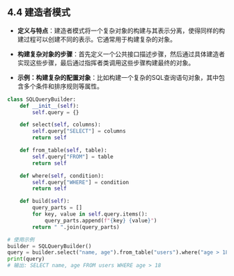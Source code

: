 ## **4.4 建造者模式**

- **定义与特点**：建造者模式将一个复杂对象的构建与其表示分离，使得同样的构建过程可以创建不同的表示。它通常用于构建复杂的对象。
  
- **构建复杂对象的步骤**：首先定义一个公共接口描述步骤，然后通过具体建造者实现这些步骤，最后通过指挥者类调用这些步骤构建最终的对象。
  
- **示例：构建复杂的配置对象**：比如构建一个复杂的SQL查询语句对象，其中包含多个条件和排序规则等属性。

```python
class SQLQueryBuilder:
    def __init__(self):
        self.query = {}

    def select(self, columns):
        self.query["SELECT"] = columns
        return self

    def from_table(self, table):
        self.query["FROM"] = table
        return self

    def where(self, condition):
        self.query["WHERE"] = condition
        return self

    def build(self):
        query_parts = []
        for key, value in self.query.items():
            query_parts.append(f"{key} {value}")
        return " ".join(query_parts)

# 使用示例
builder = SQLQueryBuilder()
query = builder.select("name, age").from_table("users").where("age > 18").build()
print(query)
# 输出: SELECT name, age FROM users WHERE age > 18
```